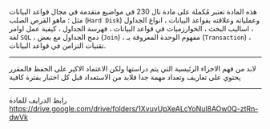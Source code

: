 هذه المادة تعتبر مُكملة على مادة نال 230 في مواضيع متقدمة في مجال قواعد البيانات مثل : ماهو القرص الصلب (`Hard Disk`)
وعملياته وعلاقته بقواعد البيانات ، انواع الجداول ، اساليب البحث ، الخوارزميات في قواعد البيانات ، فهرسة الجداول ، كيفية
عمل اوامر لغة `SQL` ، دمج الجداول مع بعض (`Join`) ، مفهوم الوحدة المعروفة بـ (`Transaction`) ، تقنيات التزامن في قواعد
البيانات.

---
لابد من فهم الاجزاء الرئيسية التي يتم دراستها ولكن الاعتماد الاكبر على الحفظ فالمقرر يحتوي على تعاريف وتعداد مهمة جدا
فلابد من الاستعداد قبل كل اختبار بفترة كافية

---
رابط الدرايف للمادة
https://drive.google.com/drive/folders/1XvuvUpXeALcYoNul8AOw0Q-ztRn-dwVk
